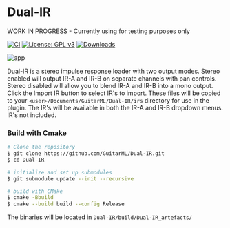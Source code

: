 # Dual-IR

WORK IN PROGRESS - Currently using for testing purposes only

[![CI](https://github.com/GuitarML/Dual-IR/actions/workflows/cmake.yml/badge.svg)](https://github.com/GuitarML/Dual-IR/actions/workflows/cmake.yml) [![License: GPL v3](https://img.shields.io/badge/License-GPLv3-brightgreen.svg)](https://www.gnu.org/licenses/gpl-3.0) [![Downloads](https://img.shields.io/github/downloads/GuitarML/Dual-IR/total)](https://somsubhra.github.io/github-release-stats/?username=GuitarML&repository=Dual-IR&page=1&per_page=30)

![app](https://github.com/GuitarML/Dual-IR/blob/main/resources/app.jpg)

Dual-IR is a stereo impulse response loader with two output modes. Stereo enabled will output IR-A and IR-B on separate channels with pan controls. Stereo disabled will allow you to blend IR-A and IR-B into a mono output. Click the Import IR button to select IR's to import. These files will be copied to your ```<user>/Documents/GuitarML/Dual-IR/irs``` directory for use in the plugin. The IR's will be available in both the IR-A and IR-B dropdown menus. IR's not included. 


### Build with Cmake

```bash
# Clone the repository
$ git clone https://github.com/GuitarML/Dual-IR.git
$ cd Dual-IR

# initialize and set up submodules
$ git submodule update --init --recursive

# build with CMake
$ cmake -Bbuild
$ cmake --build build --config Release
```
The binaries will be located in `Dual-IR/build/Dual-IR_artefacts/`

